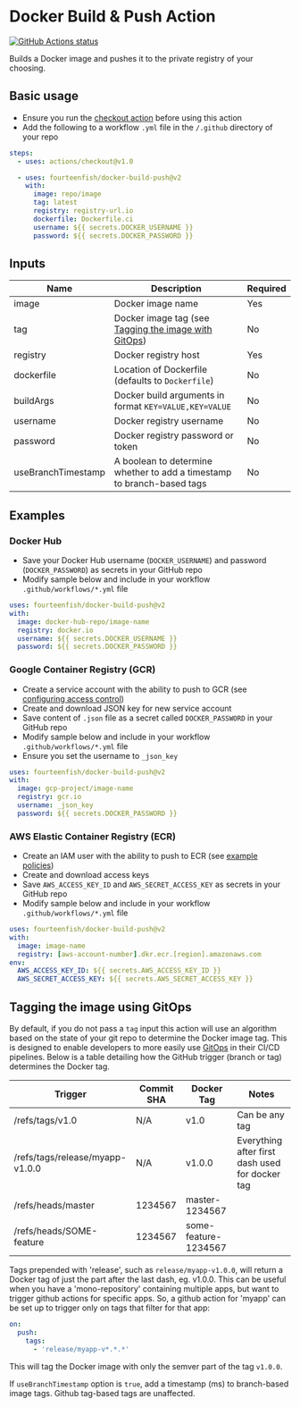 # Docker Build & Push Action

<p><a href="https://github.com/fourteenfish/docker-build-push"><img alt="GitHub Actions status" src="https://github.com/fourteenfish/docker-build-push/workflows/Tests/badge.svg"></a></p>

Builds a Docker image and pushes it to the private registry of your choosing.

## Basic usage

* Ensure you run the [checkout action](https://github.com/actions/checkout) before using this action
* Add the following to a workflow `.yml` file in the `/.github` directory of your repo
```yaml
steps:
  - uses: actions/checkout@v1.0

  - uses: fourteenfish/docker-build-push@v2
    with:
      image: repo/image
      tag: latest
      registry: registry-url.io
      dockerfile: Dockerfile.ci
      username: ${{ secrets.DOCKER_USERNAME }}
      password: ${{ secrets.DOCKER_PASSWORD }}
```

## Inputs

|        Name        |                                       Description                                       | Required |
|--------------------|-----------------------------------------------------------------------------------------|----------|
| image              | Docker image name                                                                       | Yes      |
| tag                | Docker image tag (see [Tagging the image with GitOps](#tagging-the-image-using-gitops)) | No       |
| registry           | Docker registry host                                                                    | Yes      |
| dockerfile         | Location of Dockerfile (defaults to `Dockerfile`)                                       | No       |
| buildArgs          | Docker build arguments in format `KEY=VALUE,KEY=VALUE`                                  | No       |
| username           | Docker registry username                                                                | No       |
| password           | Docker registry password or token                                                       | No       |
| useBranchTimestamp | A boolean to determine whether to add a timestamp to branch-based tags                  | No       |

## Examples

### Docker Hub

* Save your Docker Hub username (`DOCKER_USERNAME`) and password (`DOCKER_PASSWORD`) as secrets in your GitHub repo
* Modify sample below and include in your workflow `.github/workflows/*.yml` file

```yaml
uses: fourteenfish/docker-build-push@v2
with:
  image: docker-hub-repo/image-name
  registry: docker.io
  username: ${{ secrets.DOCKER_USERNAME }}
  password: ${{ secrets.DOCKER_PASSWORD }}
```

### Google Container Registry (GCR)

* Create a service account with the ability to push to GCR (see [configuring access control](https://cloud.google.com/container-registry/docs/access-control))
* Create and download JSON key for new service account
* Save content of `.json` file as a secret called `DOCKER_PASSWORD` in your GitHub repo
* Modify sample below and include in your workflow `.github/workflows/*.yml` file
* Ensure you set the username to `_json_key`

```yaml
uses: fourteenfish/docker-build-push@v2
with:
  image: gcp-project/image-name
  registry: gcr.io
  username: _json_key
  password: ${{ secrets.DOCKER_PASSWORD }}
```

### AWS Elastic Container Registry (ECR)

* Create an IAM user with the ability to push to ECR (see [example policies](https://docs.aws.amazon.com/AmazonECR/latest/userguide/ecr_managed_policies.html))
* Create and download access keys
* Save `AWS_ACCESS_KEY_ID` and `AWS_SECRET_ACCESS_KEY` as secrets in your GitHub repo
* Modify sample below and include in your workflow `.github/workflows/*.yml` file

```yaml
uses: fourteenfish/docker-build-push@v2
with:
  image: image-name
  registry: [aws-account-number].dkr.ecr.[region].amazonaws.com
env:
  AWS_ACCESS_KEY_ID: ${{ secrets.AWS_ACCESS_KEY_ID }}
  AWS_SECRET_ACCESS_KEY: ${{ secrets.AWS_SECRET_ACCESS_KEY }}
```

## Tagging the image using GitOps

By default, if you do not pass a `tag` input this action will use an algorithm based on the state of your git repo to determine the Docker image tag. This is designed to enable developers to more easily use [GitOps](https://www.weave.works/technologies/gitops/) in their CI/CD pipelines. Below is a table detailing how the GitHub trigger (branch or tag) determines the Docker tag.

|             Trigger             | Commit SHA |      Docker Tag      |                         Notes                          |
|---------------------------------|------------|----------------------|--------------------------------------------------------|
| /refs/tags/v1.0                 | N/A        | v1.0                 | Can be any tag                                         |
| /refs/tags/release/myapp-v1.0.0 | N/A        | v1.0.0               | Everything after first dash used for docker tag |
| /refs/heads/master              | 1234567    | master-1234567       |                                                        |
| /refs/heads/SOME-feature        | 1234567    | some-feature-1234567 |                                                        |

Tags prepended with 'release', such as `release/myapp-v1.0.0`, will return a Docker tag of just the part after the last dash, eg. v1.0.0. This can be useful when you have a 'mono-repository' containing multiple apps, but want to trigger github actions for specific apps. So, a github action for 'myapp' can be set up to trigger only on tags that filter for that app:

```yaml
on:
  push:
    tags:
      - 'release/myapp-v*.*.*'
```

This will tag the Docker image with only the semver part of the tag `v1.0.0`.

If `useBranchTimestamp` option is `true`, add a timestamp (ms) to branch-based image tags. Github tag-based tags are unaffected.
